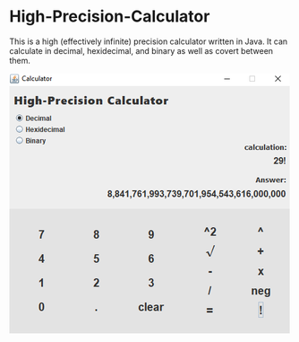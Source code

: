 # High-Precision-Calculator

This is a high (effectively infinite) precision calculator written in Java. It can calculate in decimal, hexidecimal, and binary as well as covert between them. 

![Example: Java Calculator](Screenshots/calc.PNG)
